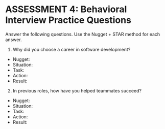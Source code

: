 # ASSESSMENT 4: Behavioral Interview Practice Questions

Answer the following questions. Use the Nugget + STAR method for each answer.

1. Why did you choose a career in software development?

- Nugget:
- Situation:
- Task:
- Action:
- Result:

2. In previous roles, how have you helped teammates succeed?

- Nugget:
- Situation:
- Task:
- Action:
- Result: